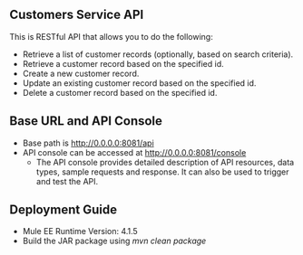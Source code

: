 ## Customers Service API

This is RESTful API that allows you to do the following:
* Retrieve a list of customer records (optionally, based on search criteria).
* Retrieve a customer record based on the specified id.
* Create a new customer record.
* Update an existing customer record based on the specified id.
* Delete a customer record based on the specified id.

## Base URL and API Console
* Base path is http://0.0.0.0:8081/api
* API console can be accessed at http://0.0.0.0:8081/console
  * The API console provides detailed description of API resources, data types, sample requests and response. It can also be used to trigger and test the API.

## Deployment Guide
* Mule EE Runtime Version: 4.1.5
* Build the JAR package using *mvn clean package*
